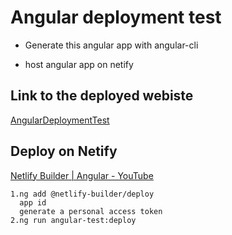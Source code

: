 # Angular deployment test

* Generate this angular app with angular-cli

* host angular app on netify

## Link to the deployed webiste
[AngularDeploymentTest](https://peaceful-kalam-120b57.netlify.com/)

## Deploy on Netify

[Netlify Builder | Angular - YouTube](https://www.youtube.com/watch?v=_bkL-WQnLrE)

```Text
1.ng add @netlify-builder/deploy
  app id
  generate a personal access token
2.ng run angular-test:deploy


```
